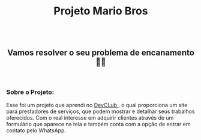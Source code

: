 <h1 align="center">Projeto Mario Bros</h1>
<br>
<br>
<h2 align="center">Vamos resolver o seu problema de encanamento 👷🔧</h2>
<br>
<h3>Sobre o Projeto:</h3>
<p>Esse foi um projeto que aprendi no <a href="https://rodolfomori.com.br/devclub-comercial/" alt="link-DevClub">DevCLub </a>, o qual proporciona um site para prestadores de serviços, 
  que podem mostrar e detalhar seus trabalhos oferecidos. 
  Com o real interesse em adquirir clientes através de um formulário que aparece na tela e também 
  conta com a opção de entrar em contato pelo WhatsApp.
</p>
<br>

